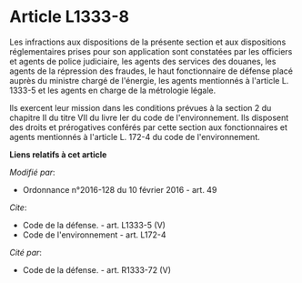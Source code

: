 # Article L1333-8

Les infractions aux dispositions de la présente section et aux dispositions réglementaires prises pour son application sont
constatées par les officiers et agents de police judiciaire, les agents des services des douanes, les agents de la répression
des fraudes, le haut fonctionnaire de défense placé auprès du ministre chargé de l'énergie, les agents mentionnés à l'article
L. 1333-5 et les agents en charge de la métrologie légale. 

Ils exercent leur mission dans les conditions prévues à la section 2 du chapitre II du titre VII du livre Ier du code de
l'environnement. Ils disposent des droits et prérogatives conférés par cette section aux fonctionnaires et agents mentionnés
à l'article L. 172-4 du code de l'environnement.

**Liens relatifs à cet article**

_Modifié par_:

  - Ordonnance n°2016-128 du 10 février 2016 - art. 49

_Cite_:

  - Code de la défense. - art. L1333-5 (V)
  - Code de l'environnement - art. L172-4

_Cité par_:

  - Code de la défense. - art. R1333-72 (V)
